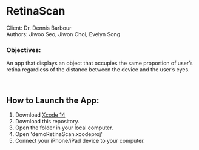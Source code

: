 # RetinaScan

Client: Dr. Dennis Barbour <br />
Authors: Jiwoo Seo, Jiwon Choi, Evelyn Song

### Objectives:
An app that displays an object that occupies the same proportion of user’s retina regardless of the distance between the device and the user’s eyes.

<br />

## How to Launch the App:
1. Download [Xcode 14](https://developer.apple.com/xcode/)
2. Download this repository. 
3. Open the folder in your local computer.
4. Open 'demoRetinaScan.xcodeproj'
5. Connect your iPhone/iPad device to your computer. 
